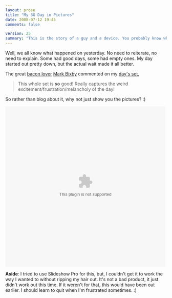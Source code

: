```yaml
---
layout: prose
title: "My 3G Day in Pictures"
date: 2008-07-12 19:45
comments: false

version: 25
summary: "This is the story of a guy and a device. You probably know what the said device is, hell, you probably have it. Well, this is the story, in pictures, of his 8 hour wait to get one. It's definitely not five days, but it was definitely interesting."
---
```


Well, we all know what happened on yesterday. No need to reiterate, no need to explain. Some had good days, some had empty ones. My day started out pretty down, but the actual wait made it all better.

The great [bacon lover][1] [Mark Bixby][2] commented on my [day's set][3],

> This whole set is **so** good! Really captures the weird excitement/frustration/melancholy of the day!

So rather than blog about it, why not just show you the pictures? :)

<object width="500" height="500" align="middle"><param name="FlashVars" VALUE="ids=72157606104087405&names=iPhone 3G Launch&userName=Bryan Veloso&userId=11996380@N00&titles=on&source=sets&titles=on&displayNotes=off&thumbAutoHide=off&imageSize=medium&vAlign=mid&displayZoom=off&vertOffset=0&initialScale=off&bgAlpha=90"></param><param name="PictoBrowser" value="http://www.db798.com/pictobrowser.swf"></param><param name="scale" value="noscale"></param><param name="bgcolor" value="#cccccc"></param><embed src="http://www.db798.com/pictobrowser.swf" FlashVars="ids=72157606104087405&names=iPhone 3G Launch&userName=Bryan Veloso&userId=11996380@N00&titles=on&source=sets&titles=on&displayNotes=off&thumbAutoHide=off&imageSize=medium&vAlign=mid&displayZoom=off&vertOffset=0&initialScale=off&bgAlpha=90" loop="false" scale="noscale" bgcolor="#cccccc" width="500" height="500" name="PictoBrowser" align="middle"></embed></object>

**Aside**: I tried to use Slideshow Pro for this, but, I couldn't get it to work the way I wanted to without ripping my hair out. It's not a bad product, it just didn't work out this time. If it weren't for that, this would have been out earlier. I should learn to quit when I'm frustrated sometimes. :)

[1]: http://bixbyheart.com/
[2]: http://markbixby.com/
[3]: http://www.flickr.com/photos/avalonstar/sets/72157606104087405/
